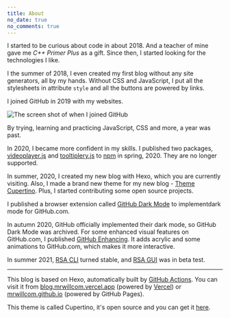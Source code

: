 ```yaml
---
title: About
no_date: true
no_comments: true
---
```


I started to be curious about code in about 2018. And a teacher of mine gave me _C++ Primer Plus_ as a gift. Since then, I started looking for the technologies I like.

I the summer of 2018, I even created my first blog without any site generators, all by my hands. Without CSS and JavaScript, I put all the stylesheets in attribute `style` and all the buttons are powered by links.

I joined GitHub in 2019 with my websites.

![The screen shot of when I joined GitHub](/img/000000.png)

By trying, learning and practicing JavaScript, CSS and more, a year was past.

In 2020, I became more confident in my skills. I published two packages, [videoplayer.js](https://www.npmjs.com/package/videoplayer.js) and [tooltiplery.js](https://www.npmjs.com/package/tooltiplery.js) to [npm](https://www.npmjs.com/) in spring, 2020. They are no longer supported.

In summer, 2020, I created my new blog with Hexo, which you are currently visiting. Also, I made a brand new theme for my new blog - [Theme Cupertino](https://github.com/MrWillCom/hexo-theme-cupertino). Plus, I started contributing some open source projects.

I published a browser extension called [GitHub Dark Mode](https://github.com/MrWillCom/github-dark-mode) to implementdark mode for GitHub.com.

In autumn 2020, GitHub officially implemented their dark mode, so GitHub Dark Mode was archived. For some enhanced visual features on GitHub.com, I published [GitHub Enhancing](https://github.com/MrWillCom/github-enhancing). It adds acrylic and some animations to GitHub.com, which makes it more interactive.

In summer 2021, [RSA CLI](https://rsa.js.org/) turned stable, and [RSA GUI](https://github.com/MrWillCom/rsa-gui) was in beta test.

---

This blog is based on Hexo, automatically built by [GitHub Actions](https://github.com/MrWillCom/MrWillCom.github.io/blob/master/.github/workflows/blog-builder.yml). You can visit it from [blog.mrwillcom.vercel.app](https://blog.mrwillcom.vercel.app/) (powered by [Vercel](https://vercel.com/)) or [mrwillcom.github.io](https://mrwillcom.github.io/) (powered by GitHub Pages).

This theme is called Cupertino, it's open source and you can get it [here](https://github.com/MrWillCom/hexo-theme-cupertino).
